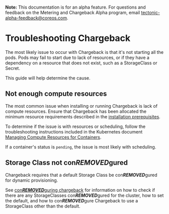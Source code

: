 <br>
<div class="alert alert-info" role="alert">
<i class="fa fa-exclamation-triangle"></i><b> Note:</b> This documentation is for an alpha feature. For questions and feedback on the Metering and Chargeback Alpha program, email <a href="mailto:tectonic-alpha-feedback@coreos.com">tectonic-alpha-feedback@coreos.com</a>.
</div>

# Troubleshooting Chargeback

The most likely issue to occur with Chargeback is that it's not starting all the pods.
Pods may fail to start due to lack of resources, or if they have a dependency on a resource that does not exist, such as a StorageClass or Secret.

This guide will help determine the cause.

## Not enough compute resources

The most common issue when installing or running Chargeback is lack of compute resources. Ensure that Chargeback has been allocated the minimum resource requirements described in the [installation prerequisites][prerequisites].

To determine if the issue is with resources or scheduling, follow the troubleshooting instructions included in the Kubernetes document [Managing Compute Resources for Containers][resource-troubleshooting].

If a container's status is `pending`, the issue is most likely with scheduling.

## Storage Class not con***REMOVED***gured

Chargeback requires that a default Storage Class be con***REMOVED***gured for dynamic provisioning.

See [con***REMOVED***guring chargeback][con***REMOVED***guring-chargeback-storage] for information on how to check if there are any StorageClasses con***REMOVED***gured for the cluster, how to set the default, and how to con***REMOVED***gure Chargeback to use a StorageClass other than the default.


[resource-troubleshooting]: https://kubernetes.io/docs/concepts/con***REMOVED***guration/manage-compute-resources-container/#troubleshooting
[prerequisites]: install-chargeback.md#prerequisites
[con***REMOVED***guring-chargeback-storage]: chargeback-con***REMOVED***g.md#dynamically-provisioning-persistent-volumes-using-storage-classes
